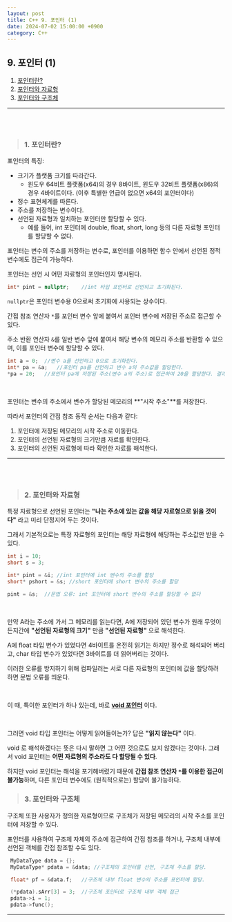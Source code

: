 ```yaml
---
layout: post
title: C++ 9. 포인터 (1)
date: 2024-07-02 15:00:00 +0900
category: C++
---
```


## 9. 포인터 (1)

1. [포인터란?](#1-포인터란)
2. [포인터와 자료형](#2-포인터와-자료형)
3. [포인터와 구조체](#3-포인터와-구조체)

---

<br><br>

>### 1. 포인터란?

포인터의 특징:
- 크기가 플랫폼 크기를 따라간다.
    - 윈도우 64비트 플랫폼(x64)의 경우 8바이트, 윈도우 32비트 플랫폼(x86)의 경우 4바이트이다. (이후 특별한 언급이 없으면 x64의 포인터이다)
- 정수 표현체계를 따른다.
- 주소를 저장하는 변수이다.
- 선언된 자료형과 일치하는 포인터만 할당할 수 있다.
    - 예를 들어, int 포인터에 double, float, short, long 등의 다른 자료형 포인터를 할당할 수 없다.

포인터는 변수의 주소를 저장하는 변수로, 포인터를 이용하면 함수 안에서 선언된 정적 변수에도 접근이 가능하다.

포인터는 선언 시 어떤 자료형의 포인터인지 명시된다.
```cpp
int* pint = nullptr;    //int 타입 포인터로 선언되고 초기화된다.
```

`nullptr`은 포인터 변수용 0으로써 초기화에 사용되는 상수이다.

간접 참조 연산자 `*`를 포인터 변수 앞에 붙여서 포인터 변수에 저장된 주소로 접근할 수 있다.

주소 반환 연산자 `&`를 일반 변수 앞에 붙여서 해당 변수의 메모리 주소를 반환할 수 있으며, 이를 포인터 변수에 할당할 수 있다.

```cpp
int a = 0;  //변수 a를 선언하고 0으로 초기화한다.
int* pa = &a;   //포인터 pa를 선언하고 변수 a의 주소값을 할당한다.
*pa = 20;   //포인터 pa에 저장된 주소(변수 a의 주소)로 접근하여 20을 할당한다. 결과적으로, 변수 a에 20이 할당된다.
```

<br>

포인터는 변수의 주소에서 변수가 할당된 메모리의 **"시작 주소"**를 저장한다.

따라서 포인터의 간접 참조 동작 순서는 다음과 같다:

1. 포인터에 저장된 메모리의 시작 주소로 이동한다.
2. 포인터의 선언된 자료형의 크기만큼 자료를 확인한다.
3. 포인터의 선언된 자료형에 따라 확인한 자료를 해석한다.


---

<br><br>

>### 2. 포인터와 자료형


특정 자료형으로 선언된 포인터는 **"나는 주소에 있는 값을 해당 자료형으로 읽을 것이다"** 라고 미리 단정지어 두는 것이다.

그래서 기본적으로는 특정 자료형의 포인터는 해당 자료형에 해당하는 주소값만 받을 수 있다.

```cpp
int i = 10;
short s = 3;

int* pint = &i; //int 포인터에 int 변수의 주소를 할당
short* pshort = &s; //short 포인터에 short 변수의 주소를 할당

pint = &s;  //문법 오류: int 포인터에 short 변수의 주소를 할당할 수 없다

```

<br>

만약 A라는 주소에 가서 그 메모리를 읽는다면, A에 저장되어 있던 변수가 원래 무엇이든지간에 **"선언된 자료형의 크기"** 만큼 **"선언된 자료형"** 으로 해석한다.

A에 float 타입 변수가 있었다면 4바이트를 온전히 읽기는 하지만 정수로 해석되어 버리고, char 타입 변수가 있었다면 3바이트를 더 읽어버리는 것이다.

이러한 오류를 방지하기 위해 컴파일러는 서로 다른 자료형의 포인터에 값을 할당하려 하면 문법 오류를 띄운다.

<br>

이 때, 특이한 포인터가 하나 있는데, 바로 **<u>void 포인터</u>** 이다.

<br>

그러면 void 타입 포인터는 어떻게 읽어들이는가? 답은 **"읽지 않는다"** 이다.

void 로 해석하겠다는 뜻은 다시 말하면 그 어떤 것으로도 보지 않겠다는 것이다. 그래서 void 포인터는 **어떤 자료형의 주소라도 다 할당될 수 있다**.

하지만 void 포인터는 해석을 포기해버렸기 때문에 **간접 참조 연산자 `*`를 이용한 접근이 불가능**하며, 다른 포인터 변수에도 (원칙적으로는) 할당이 불가능하다.

>### 3. 포인터와 구조체

구조체 또한 사용자가 정의한 자료형이므로 구조체가 저장된 메모리의 시작 주소를 포인터에 저장할 수 있다.

포인터를 사용하여 구조체 자체의 주소에 접근하여 간접 참조를 하거나, 구조체 내부에 선언된 객체를 간접 참조할 수도 있다.

```cpp
 MyDataType data = {};
 MyDataType* pdata = &data; //구조체의 포인터를 선언, 구조체 주소를 할당.

 float* pf = &data.f;   //구조체 내부 float 변수의 주소를 포인터에 할당.

 (*pdata).sArr[3] = 3;  //구조체 포인터로 구조체 내부 객체 접근
 pdata->i = 1;
 pdata->func();

```
---